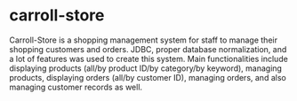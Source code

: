 # carroll-store
Carroll-Store is a shopping management system for staff to manage their shopping customers and orders. JDBC, proper database normalization, and a lot of features was used to create this system. Main functionalities include displaying products (all/by product ID/by category/by keyword), managing products, displaying orders (all/by customer ID), managing orders, and also managing customer records as well.
